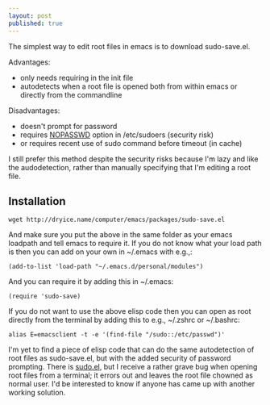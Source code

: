 ```yaml
---
layout: post
published: true
---
```


The simplest way to edit root files in emacs is to download sudo-save.el.

Advantages: 

- only needs requiring in the init file
- autodetects when a root file is opened both from within emacs or directly from the commandline

Disadvantages:

- doesn't prompt for password
- requires [NOPASSWD](http://www.andrehonsberg.com/article/linux-sudo-without-a-password-using-the-sudoers-file) option in /etc/sudoers (security risk)
- or requires recent use of sudo command before timeout (in cache)


I still prefer this method despite the security risks because I'm lazy and like the audodetection, rather than manually specifying that I'm editing a root file.

## Installation

```
wget http://dryice.name/computer/emacs/packages/sudo-save.el
```
And make sure you put the above in the same folder as your emacs loadpath and tell emacs to require it. If you do not know what your load path is then you can add on your own in ~/.emacs with e.g.,:

```
(add-to-list 'load-path "~/.emacs.d/personal/modules")
```

And you can require it by adding this in ~/.emacs:

```
(require 'sudo-save)
```

If you do not want to use the above elisp code then you can open as root directly from the terminal by adding this to e.g., ~/.zshrc or ~/.bashrc:

```
alias E=emacsclient -t -e '(find-file "/sudo::/etc/passwd")'
```
I'm yet to find a piece of elisp code that can do the same autodetection of root files as sudo-save.el, but with the added security of password prompting. There is [sudo.el](http://www.emacswiki.org/emacs/SudoSave), but I receive a rather grave bug when opening root files from a terminal; it errors out and leaves the root file chowned as normal user. I'd be interested to know if anyone has came up with another working solution.